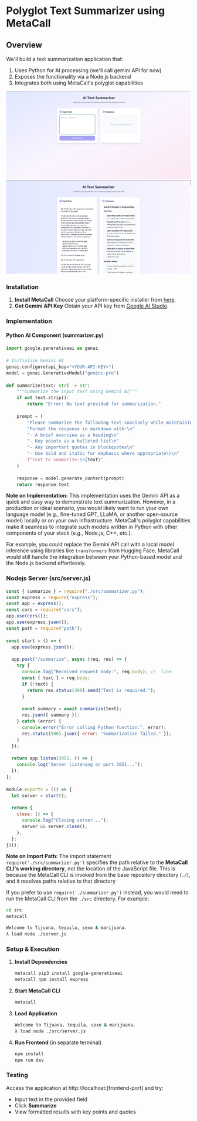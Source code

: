# Polyglot Text Summarizer using MetaCall

## Overview

We'll build a text summarization application that:

1. Uses Python for AI processing (we'll call gemini API for now)
2. Exposes the functionality via a Node.js backend
3. Integrates both using MetaCall's polyglot capabilities

![UI](./media/UI.png)
![summarized text](./media/summarized-example.png)
### Installation

1. **Install MetaCall**
    Choose your platform-specific installer from [here](https://github.com/metacall/install).
2. **Get Gemini API Key**
    Obtain your API key from [Google AI Studio](https://aistudio.google.com/app/apikey).

### Implementation

#### Python AI Component (summarizer.py)

```python
import google.generativeai as genai

# Initialize Gemini AI
genai.configure(api_key="<YOUR-API-KEY>")
model = genai.GenerativeModel("gemini-pro")

def summarize(text: str) -> str:
    """Summarize the input text using Gemini AI"""
    if not text.strip():
        return "Error: No text provided for summarization."

    prompt = (
        "Please summarize the following text concisely while maintaining key information.\n"
        "Format the response in markdown with:\n"
        "- A brief overview as a heading\n"
        "- Key points as a bulleted list\n"
        "- Any important quotes in blockquotes\n"
        "- Use bold and italic for emphasis where appropriate\n\n"
        f"Text to summarize:\n{text}"
    )

    response = model.generate_content(prompt)
    return response.text
```

**Note on Implementation:**
This implementation uses the Gemini API as a quick and easy way to demonstrate text summarization. However, in a production or ideal scenario, you would likely want to run your own language model (e.g., fine-tuned GPT, LLaMA, or another open-source model) locally or on your own infrastructure. MetaCall's polyglot capabilities make it seamless to integrate such models written in Python with other components of your stack (e.g., Node.js, C++, etc.).

For example, you could replace the Gemini API call with a local model inference using libraries like `transformers` from Hugging Face. MetaCall would still handle the integration between your Python-based model and the Node.js backend effortlessly.

### Nodejs Server (src/server.js)

```javascript
const { summarize } = require("./src/summarizer.py");
const express = require("express");
const app = express();
const cors = require("cors");
app.use(cors());
app.use(express.json());
const path = require("path");

const start = () => {
  app.use(express.json());

  app.post("/summarize", async (req, res) => {
    try {
      console.log("Received request body:", req.body); //  line
      const { text } = req.body;
      if (!text) {
        return res.status(400).send("Text is required.");
      }

      const summary = await summarize(text);
      res.json({ summary });
    } catch (error) {
      console.error("Error calling Python function:", error);
      res.status(500).json({ error: "Summarization failed." });
    }
  });

  return app.listen(3051, () => {
    console.log("Server listening on port 3051...");
  });
};

module.exports = (() => {
  let server = start();

  return {
    close: () => {
      console.log("Closing server...");
      server && server.close();
    },
  };
})();
```

**Note on Import Path:**
The import statement `require('./src/summarizer.py')` specifies the path relative to the **MetaCall CLI's working directory**, not the location of the JavaScript file. This is because the MetaCall CLI is invoked from the base repository directory (`./`), and it resolves paths relative to that directory

If you prefer to use `require('./summarizer.py')` instead, you would need to run the MetaCall CLI from the `./src` directory. For example:

```bash
cd src
metacall
```

```bash
Welcome to Tijuana, tequila, sexo & marijuana.
λ load node ./server.js
```

### Setup & Execution

1. **Install Dependencies**

    ```bash
    metacall pip3 install google-generativeai
    metacall npm install express
    ```

2. **Start MetaCall CLI**

    ```bash
    metacall
    ```

3. **Load Application**

    ```bash
    Welcome to Tijuana, tequila, sexo & marijuana.
    λ load node ./src/server.js
    ```

4. **Run Frontend** (in separate terminal)

    ```bash
    npm install
    npm run dev
    ```

### Testing
Access the application at http://localhost:[frontend-port] and try:

- Input text in the provided field
- Click **Summarize**
- View formatted results with key points and quotes
